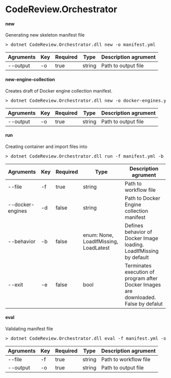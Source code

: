 # CodeReview.Orchestrator

#### new
Generating new skeleton manifest file
<pre>
> dotnet CodeReview.Orchestrator.dll new -o manifest.yml
</pre>
| Agruments     | Key       | Required  | Type      | Description agrument      |
| ------------- | --------- | --------- | --------- | ------------------------- |
| --output      | -o        | true      | string    | Path to output file       |

#### new-engine-collection
Creates draft of Docker engine collection manifest.
<pre>
> dotnet CodeReview.Orchestrator.dll new -o docker-engines.yml
</pre>
| Agruments     | Key       | Required  | Type      | Description agrument      |
| ------------- | --------- | --------- | --------- | ------------------------- |
| --output      | -o        | true      | string    | Path to output file       |


#### run
Creating container and import files into
<pre>
> dotnet CodeReview.Orchestrator.dll run -f manifest.yml -b LoadLatest -e true
</pre>
| Agruments     | Key       | Required  | Type      | Description agrument      |
| ------------- | --------- | --------- | --------- | ------------------------- |
| --file        | -f        | true      | string    | Path to workflow file     |
| --docker-engines | -d        | false      | string    | Path to Docker Engine collection manifest |
| --behavior    | -b        | false     | enum: None, LoadIfMissing, LoadLatest | Defines behavior of Docker Image loading. LoadIfMissing by default |
| --exit        | -e        | false     | bool      |Terminates execution of program after Docker Images are downloaded. False by defalut |

#### eval
Validating manifest file
<pre>
> dotnet CodeReview.Orchestrator.dll eval -f manifest.yml -o output.txt
</pre>
| Agruments     | Key       | Required  | Type      | Description agrument      |
| ------------- | --------- | --------- | --------- | ------------------------- |
| --file        | -f        | true      | string    | Path to workflow file     |
| --output      | -o        | true      | string    | Path to output file       |